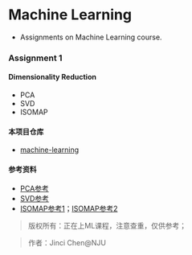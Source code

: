 # Machine Learning
- Assignments on Machine Learning course.

### Assignment 1

#### Dimensionality Reduction
- PCA
- SVD
- ISOMAP

#### 本项目仓库
- [machine-learning](https://github.com/njucjc/machine-learning)

#### 参考资料
- [PCA参考](https://www.cnblogs.com/lzllovesyl/p/5235137.html)
- [SVD参考](https://blog.csdn.net/u012421852/article/details/80439403)
- [ISOMAP参考1](https://github.com/unknown-kid/ISOmap_and_MDS)；[ISOMAP参考2](https://blog.csdn.net/m0_37783096/article/details/79704621?utm_source=blogxgwz6)

> 版权所有：正在上ML课程，注意查重，仅供参考；


> 作者：Jinci Chen@NJU
